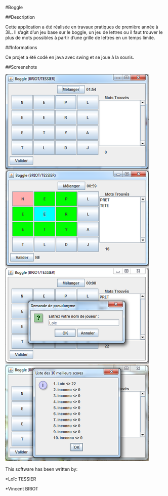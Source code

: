#Boggle

##Description

Cette application a été réalisée en travaux pratiques de première année à 3iL.
Il s’agit d’un jeu base sur le boggle, un jeu de lettres ou il faut trouver le plus de mots possibles à partir d’une grille de lettres en un temps limite. 

##Informations

Ce projet a été codé en java avec swing et se joue à la souris.

##Screenshots

![screenshot](doc/capture_jeu1.png)
![screenshot](doc/capture_jeu2.png)
![screenshot](doc/capture_jeu3.png)
![screenshot](doc/capture_jeu4.png)

This software has been written by:

*Loïc TESSIER 

*Vincent BRIOT
